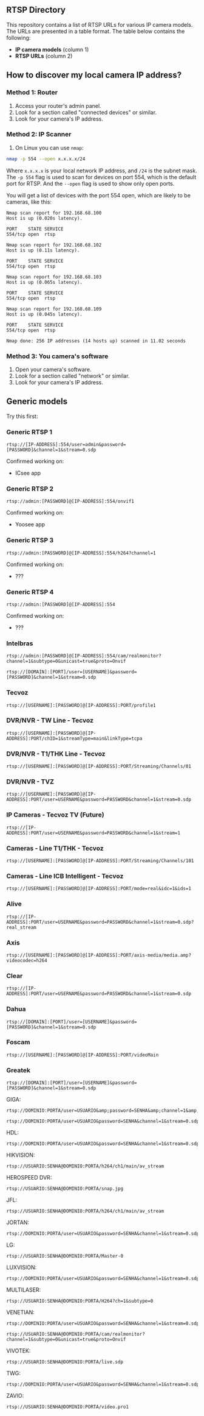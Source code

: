 ## RTSP Directory

This repository contains a list of RTSP URLs for various IP camera models. The URLs are presented in a table format. The table below contains the following:

- **IP camera models** (column 1)
- **RTSP URLs** (column 2)

## How to discover my local camera IP address?

### Method 1: Router

1. Access your router's admin panel.
2. Look for a section called "connected devices" or similar.
3. Look for your camera's IP address.

### Method 2: IP Scanner

1. On Linux you can use `nmap`:

```bash
nmap -p 554 --open x.x.x.x/24
```

Where `x.x.x.x` is your local network IP address, and `/24` is the subnet mask. The `-p 554` flag is used to scan for devices on port 554, which is the default port for RTSP. And the `--open` flag is used to show only open ports.

You will get a list of devices with the port 554 open, which are likely to be cameras, like this:

```
Nmap scan report for 192.168.68.100
Host is up (0.020s latency).

PORT    STATE SERVICE
554/tcp open  rtsp

Nmap scan report for 192.168.68.102
Host is up (0.11s latency).

PORT    STATE SERVICE
554/tcp open  rtsp

Nmap scan report for 192.168.68.103
Host is up (0.065s latency).

PORT    STATE SERVICE
554/tcp open  rtsp

Nmap scan report for 192.168.68.109
Host is up (0.045s latency).

PORT    STATE SERVICE
554/tcp open  rtsp

Nmap done: 256 IP addresses (14 hosts up) scanned in 11.02 seconds
```

### Method 3: You camera's software

1. Open your camera's software.
2. Look for a section called "network" or similar.
3. Look for your camera's IP address.

## Generic models

Try this first:

### Generic RTSP 1

```
rtsp://[IP-ADDRESS]:554/user=admin&password=[PASSWORD]&channel=1&stream=0.sdp
```

Confirmed working on:
- ICsee app

### Generic RTSP 2

```
rtsp://admin:[PASSWORD]@[IP-ADDRESS]:554/onvif1
```

Confirmed working on:
- Yoosee app

### Generic RTSP 3

```
rtsp://admin:[PASSWORD]@[IP-ADDRESS]:554/h264?channel=1
```

Confirmed working on:
- ???

### Generic RTSP 4

```
rtsp://admin:[PASSWORD]@[IP-ADDRESS]:554
```

Confirmed working on:
- ???

### Intelbras

```
rtsp://admin:[PASSWORD]@[IP-ADDRESS]:554/cam/realmonitor?channel=1&subtype=0&unicast=true&proto=Onvif
```
```
rtsp://[DOMAIN]:[PORT]/user=[USERNAME]&password=[PASSWORD]&channel=1&stream=0.sdp
```


### Tecvoz

```
rtsp://[USERNAME]:[PASSWORD]@[IP-ADDRESS]:PORT/profile1
```

### DVR/NVR - TW Line - Tecvoz

```
rtsp://[USERNAME]:[PASSWORD]@[IP-ADDRESS]:PORT/chID=1&streamType=main&linkType=tcpa
```

### DVR/NVR - T1/THK Line - Tecvoz

```
rtsp://[USERNAME]:[PASSWORD]@[IP-ADDRESS]:PORT/Streaming/Channels/01
```

### DVR/NVR - TVZ

```
rtsp://[USERNAME]:[PASSWORD]@[IP-ADDRESS]:PORT/user=USERNAME&password=PASSWORD&channel=1&stream=0.sdp
```

### IP Cameras - Tecvoz TV (Future)

```
rtsp://[IP-ADDRESS]:PORT/user=USERNAME&password=PASSWORD&channel=1&stream=1
```

### Cameras - Line T1/THK - Tecvoz

```
rtsp://[USERNAME]:[PASSWORD]@[IP-ADDRESS]:PORT/Streaming/Channels/101
```

### Cameras - Line ICB Intelligent - Tecvoz

```
rtsp://[USERNAME]:[PASSWORD]@[IP-ADDRESS]:PORT/mode=real&idc=1&ids=1
```

### Alive

```
rtsp://[IP-ADDRESS]:PORT/user=USERNAME&password=PASSWORD&channel=1&stream=0.sdp?real_stream
```

### Axis

```
rtsp://[USERNAME]:[PASSWORD]@[IP-ADDRESS]:PORT/axis-media/media.amp?videocodec=h264
```

### Clear

```
rtsp://[IP-ADDRESS]:PORT/user=USERNAME&password=PASSWORD&channel=1&stream=0.sdp
```

### Dahua

```
rtsp://[DOMAIN]:[PORT]/user=[USERNAME]&password=[PASSWORD]&channel=1&stream=0.sdp
```

### Foscam

```
rtsp://[USERNAME]:[PASSWORD]@[IP-ADDRESS]:PORT/videoMain
```

### Greatek

```
rtsp://[DOMAIN]:[PORT]/user=[USERNAME]&password=[PASSWORD]&channel=1&stream=0.sdp
```

GIGA:
```
rtsp://DOMINIO:PORTA/user=USUARIO&amp;password=SENHA&amp;channel=1&amp;stream=0.sdp
```

```
rtsp://DOMINIO:PORTA/user=USUARIO&password=SENHA&channel=1&stream=0.sdp
```

HDL:
```
rtsp://DOMINIO:PORTA/user=USUARIO&password=SENHA&channel=1&stream=0.sdp
```

HIKVISION:
```
rtsp://USUARIO:SENHA@DOMINIO:PORTA/h264/ch1/main/av_stream
```

HEROSPEED DVR:
```
rtsp://USUARIO:SENHA@DOMINIO:PORTA/snap.jpg
```

JFL:
```
rtsp://USUARIO:SENHA@DOMINIO:PORTA/h264/ch1/main/av_stream
```


JORTAN:
```
rtsp://DOMINIO:PORTA/user=USUARIO&password=SENHA&channel=1&stream=0.sdp
```

LG:
```
rtsp://USUARIO:SENHA@DOMINIO:PORTA/Master-0
```

LUXVISION:
```
rtsp://DOMINIO:PORTA/user=USUARIO&password=SENHA&channel=1&stream=0.sdp
```

MULTILASER:
```
rtsp://USUARIO:SENHA@DOMINIO:PORTA/H264?ch=1&subtype=0
```

VENETIAN:
```
rtsp://DOMINIO:PORTA/user=USUARIO&password=SENHA&channel=1&stream=0.sdp?
```

```
rtsp://USUARIO:SENHA@DOMINIO:PORTA/cam/realmonitor?channel=1&subtype=0&unicast=true&proto=Onvif
```

VIVOTEK:
```
rtsp://USUARIO:SENHA@DOMINIO:PORTA/live.sdp
```

TWG:
```
rtsp://DOMINIO:PORTA/user=USUARIO&password=SENHA&channel=1&stream=0.sdp?
```

ZAVIO:
```
rtsp://USUARIO:SENHA@DOMINIO:PORTA/video.pro1
```

